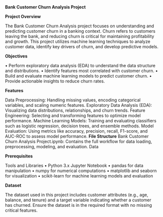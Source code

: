   **Bank Customer Churn Analysis Project**
  
**Project Overview**

The Bank Customer Churn Analysis project focuses on understanding and predicting customer churn in a banking context. Churn refers to customers leaving the bank, and reducing churn is critical for maintaining profitability and growth. This project utilizes machine learning techniques to analyze customer data, identify key drivers of churn, and develop predictive models.

**Objectives**

•	Perform exploratory data analysis (EDA) to understand the data structure and distributions.
•	Identify features most correlated with customer churn.
•	Build and evaluate machine learning models to predict customer churn.
•	Provide actionable insights to reduce churn rates.

**Features**

Data Preprocessing: Handling missing values, encoding categorical variables, and scaling numeric features.
Exploratory Data Analysis (EDA): Visualizing data distributions, relationships, and churn trends.
Feature Engineering: Selecting and transforming features to optimize model performance.
Machine Learning Models: Training and evaluating classifiers such as logistic regression, decision trees, and ensemble methods.
Model Evaluation: Using metrics like accuracy, precision, recall, F1-score, and AUC-ROC to assess model performance.
**File Structure**
Bank Customer Churn Analysis Project.ipynb: Contains the full workflow for data loading, preprocessing, modeling, and evaluation.
Data 

**Prerequisites**

Tools and Libraries
•	Python 3.x
Jupyter Notebook
•	pandas for data manipulation
•	numpy for numerical computations
•	matplotlib and seaborn for visualization
•	scikit-learn for machine learning models and evaluation

**Dataset**

The dataset used in this project includes customer attributes (e.g., age, balance, and tenure) and a target variable indicating whether a customer has churned. Ensure the dataset is in the required format with no missing critical features.
